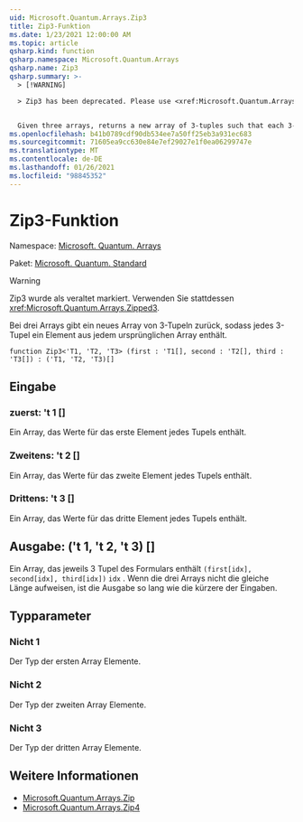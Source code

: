 ```yaml
---
uid: Microsoft.Quantum.Arrays.Zip3
title: Zip3-Funktion
ms.date: 1/23/2021 12:00:00 AM
ms.topic: article
qsharp.kind: function
qsharp.namespace: Microsoft.Quantum.Arrays
qsharp.name: Zip3
qsharp.summary: >-
  > [!WARNING]

  > Zip3 has been deprecated. Please use <xref:Microsoft.Quantum.Arrays.Zipped3> instead.


  Given three arrays, returns a new array of 3-tuples such that each 3-tuple contains an element from each original array.
ms.openlocfilehash: b41b0789cdf90db534ee7a50ff25eb3a931ec683
ms.sourcegitcommit: 71605ea9cc630e84e7ef29027e1f0ea06299747e
ms.translationtype: MT
ms.contentlocale: de-DE
ms.lasthandoff: 01/26/2021
ms.locfileid: "98845352"
---
```

# <a name="zip3-function"></a>Zip3-Funktion

Namespace: [Microsoft. Quantum. Arrays](xref:Microsoft.Quantum.Arrays)

Paket: [Microsoft. Quantum. Standard](https://nuget.org/packages/Microsoft.Quantum.Standard)


> [!WARNING]
> Zip3 wurde als veraltet markiert. Verwenden Sie stattdessen <xref:Microsoft.Quantum.Arrays.Zipped3>.

Bei drei Arrays gibt ein neues Array von 3-Tupeln zurück, sodass jedes 3-Tupel ein Element aus jedem ursprünglichen Array enthält.

```qsharp
function Zip3<'T1, 'T2, 'T3> (first : 'T1[], second : 'T2[], third : 'T3[]) : ('T1, 'T2, 'T3)[]
```


## <a name="input"></a>Eingabe

### <a name="first--t1"></a>zuerst: 't 1 []

Ein Array, das Werte für das erste Element jedes Tupels enthält.


### <a name="second--t2"></a>Zweitens: 't 2 []

Ein Array, das Werte für das zweite Element jedes Tupels enthält.


### <a name="third--t3"></a>Drittens: 't 3 []

Ein Array, das Werte für das dritte Element jedes Tupels enthält.



## <a name="output--t1t2t3"></a>Ausgabe: ('t 1, 't 2, 't 3) []

Ein Array, das jeweils 3 Tupel des Formulars enthält `(first[idx], second[idx], third[idx])` `idx` . Wenn die drei Arrays nicht die gleiche Länge aufweisen, ist die Ausgabe so lang wie die kürzere der Eingaben.

## <a name="type-parameters"></a>Typparameter

### <a name="t1"></a>Nicht 1

Der Typ der ersten Array Elemente.
### <a name="t2"></a>Nicht 2

Der Typ der zweiten Array Elemente.
### <a name="t3"></a>Nicht 3

Der Typ der dritten Array Elemente.

## <a name="see-also"></a>Weitere Informationen

- [Microsoft.Quantum.Arrays.Zip](xref:Microsoft.Quantum.Arrays.Zip)
- [Microsoft.Quantum.Arrays.Zip4](xref:Microsoft.Quantum.Arrays.Zip4)